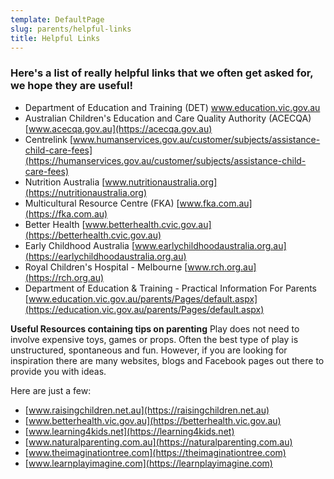 ```yaml
---
template: DefaultPage
slug: parents/helpful-links
title: Helpful Links
---
```

### Here's a list of really helpful links that we often get asked for, we hope they are useful!

* Department of Education and Training (DET)
  www.education.vic.gov.au
* Australian Children's Education and Care Quality Authority (ACECQA)
  [www.acecqa.gov.au](https://acecqa.gov.au)
* Centrelink
  [www.humanservices.gov.au/customer/subjects/assistance-child-care-fees](https://humanservices.gov.au/customer/subjects/assistance-child-care-fees)
* Nutrition Australia
  [www.nutritionaustralia.org](https://nutritionaustralia.org)
* Multicultural Resource Centre (FKA)
  [www.fka.com.au](https://fka.com.au)
* Better Health
  [www.betterhealth.cvic.gov.au](https://betterhealth.cvic.gov.au)
* Early Childhood Australia
  [www.earlychildhoodaustralia.org.au](https://earlychildhoodaustralia.org.au)
* Royal Children's Hospital - Melbourne
  [www.rch.org.au](https://rch.org.au)
* Department of Education & Training - Practical Information For Parents
  [www.education.vic.gov.au/parents/Pages/default.aspx](https://education.vic.gov.au/parents/Pages/default.aspx)

**Useful Resources containing tips on parenting**
Play does not need to involve expensive toys, games or props. Often the best type of play is unstructured, spontaneous and fun. However, if you are looking for inspiration there are many websites, blogs and Facebook pages out there to provide you with ideas.

Here are just a few:

* [www.raisingchildren.net.au](https://raisingchildren.net.au)
* [www.betterhealth.vic.gov.au](https://betterhealth.vic.gov.au)
* [www.learning4kids.net](https://learning4kids.net)
* [www.naturalparenting.com.au](https://naturalparenting.com.au)
* [www.theimaginationtree.com](https://theimaginationtree.com)
* [www.learnplayimagine.com](https://learnplayimagine.com)
